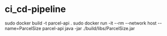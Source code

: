 # ci_cd-pipeline


sudo docker build -t parcel-api .
sudo docker run -it --rm --network host --name=ParcelSize parcel-api java -jar ./build/libs/ParcelSize.jar

